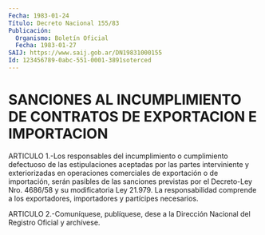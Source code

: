 ```yaml
---
Fecha: 1983-01-24
Título: Decreto Nacional 155/83
Publicación:
  Organismo: Boletín Oficial
  Fecha: 1983-01-27
SAIJ: https://www.saij.gob.ar/DN19831000155
Id: 123456789-0abc-551-0001-3891soterced
---
```

# SANCIONES AL INCUMPLIMIENTO DE CONTRATOS DE EXPORTACION E IMPORTACION

<a id="1"></a>
ARTICULO 1.-Los responsables del incumplimiento o cumplimiento defectuoso    de   las  estipulaciones  aceptadas  por  las  partes interviniente  y  exteriorizadas   en  operaciones  comerciales  de exportación  o  de importación, serán  pasibles  de  las  sanciones previstas por el  Decreto-Ley  Nro.  4686/58 y su modificatoria Ley 21.979.   La  responsabilidad  comprende  a    los    exportadores, importadores y partícipes necesarios.

<a id="2"></a>
ARTICULO  2.-Comuníquese,  publíquese,  dese  a  la  Dirección Nacional del Registro Oficial y archívese.